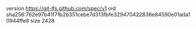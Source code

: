 version https://git-lfs.github.com/spec/v1
oid sha256:762e97b41f71b2b351cebe7d313fbfe329470422836e84590e01ada10944ffe8
size 2428
